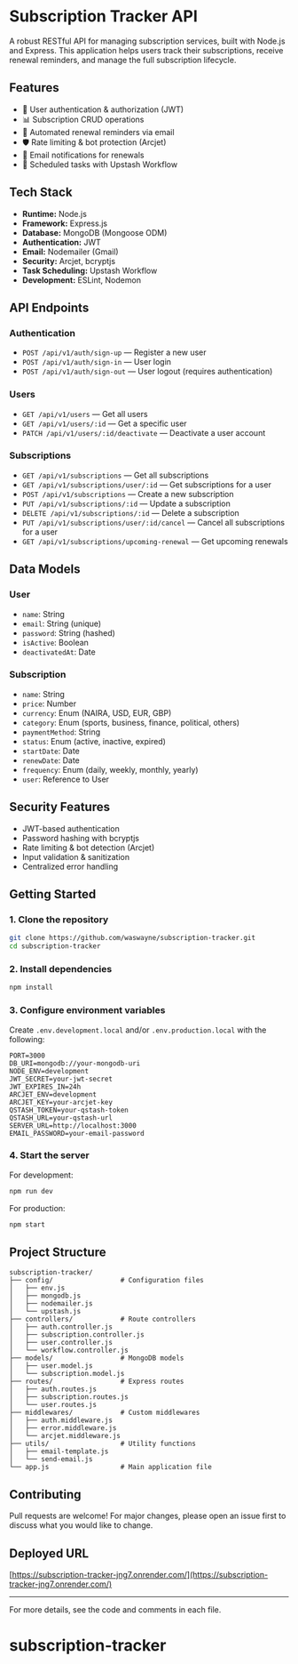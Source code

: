 # Subscription Tracker API

A robust RESTful API for managing subscription services, built with Node.js and Express. This application helps users track their subscriptions, receive renewal reminders, and manage the full subscription lifecycle.

## Features

- 🔐 User authentication & authorization (JWT)
- 📊 Subscription CRUD operations
- 📅 Automated renewal reminders via email
- 🛡️ Rate limiting & bot protection (Arcjet)
- 📧 Email notifications for renewals
- 🔄 Scheduled tasks with Upstash Workflow

## Tech Stack

- **Runtime:** Node.js
- **Framework:** Express.js
- **Database:** MongoDB (Mongoose ODM)
- **Authentication:** JWT
- **Email:** Nodemailer (Gmail)
- **Security:** Arcjet, bcryptjs
- **Task Scheduling:** Upstash Workflow
- **Development:** ESLint, Nodemon

## API Endpoints

### Authentication

- `POST /api/v1/auth/sign-up` — Register a new user
- `POST /api/v1/auth/sign-in` — User login
- `POST /api/v1/auth/sign-out` — User logout (requires authentication)

### Users

- `GET /api/v1/users` — Get all users
- `GET /api/v1/users/:id` — Get a specific user
- `PATCH /api/v1/users/:id/deactivate` — Deactivate a user account

### Subscriptions

- `GET /api/v1/subscriptions` — Get all subscriptions
- `GET /api/v1/subscriptions/user/:id` — Get subscriptions for a user
- `POST /api/v1/subscriptions` — Create a new subscription
- `PUT /api/v1/subscriptions/:id` — Update a subscription
- `DELETE /api/v1/subscriptions/:id` — Delete a subscription
- `PUT /api/v1/subscriptions/user/:id/cancel` — Cancel all subscriptions for a user
- `GET /api/v1/subscriptions/upcoming-renewal` — Get upcoming renewals

## Data Models

### User

- `name`: String
- `email`: String (unique)
- `password`: String (hashed)
- `isActive`: Boolean
- `deactivatedAt`: Date

### Subscription

- `name`: String
- `price`: Number
- `currency`: Enum (NAIRA, USD, EUR, GBP)
- `category`: Enum (sports, business, finance, political, others)
- `paymentMethod`: String
- `status`: Enum (active, inactive, expired)
- `startDate`: Date
- `renewDate`: Date
- `frequency`: Enum (daily, weekly, monthly, yearly)
- `user`: Reference to User

## Security Features

- JWT-based authentication
- Password hashing with bcryptjs
- Rate limiting & bot detection (Arcjet)
- Input validation & sanitization
- Centralized error handling

## Getting Started

### 1. Clone the repository

```sh
git clone https://github.com/waswayne/subscription-tracker.git
cd subscription-tracker
```

### 2. Install dependencies

```sh
npm install
```

### 3. Configure environment variables

Create `.env.development.local` and/or `.env.production.local` with the following:

```env
PORT=3000
DB_URI=mongodb://your-mongodb-uri
NODE_ENV=development
JWT_SECRET=your-jwt-secret
JWT_EXPIRES_IN=24h
ARCJET_ENV=development
ARCJET_KEY=your-arcjet-key
QSTASH_TOKEN=your-qstash-token
QSTASH_URL=your-qstash-url
SERVER_URL=http://localhost:3000
EMAIL_PASSWORD=your-email-password
```

### 4. Start the server

For development:

```sh
npm run dev
```

For production:

```sh
npm start
```

## Project Structure

```
subscription-tracker/
├── config/                 # Configuration files
│   ├── env.js
│   ├── mongodb.js
│   ├── nodemailer.js
│   └── upstash.js
├── controllers/            # Route controllers
│   ├── auth.controller.js
│   ├── subscription.controller.js
│   ├── user.controller.js
│   └── workflow.controller.js
├── models/                 # MongoDB models
│   ├── user.model.js
│   └── subscription.model.js
├── routes/                 # Express routes
│   ├── auth.routes.js
│   ├── subscription.routes.js
│   └── user.routes.js
├── middlewares/            # Custom middlewares
│   ├── auth.middleware.js
│   ├── error.middleware.js
│   └── arcjet.middleware.js
├── utils/                  # Utility functions
│   ├── email-template.js
│   └── send-email.js
└── app.js                  # Main application file
```

## Contributing

Pull requests are welcome! For major changes, please open an issue first to discuss what you would like to change.

## Deployed URL

[https://subscription-tracker-jng7.onrender.com/](https://subscription-tracker-jng7.onrender.com/)

---

For more details, see the code and comments in each file.
# subscription-tracker
